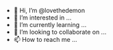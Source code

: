 - 👋 Hi, I’m @lovethedemon
- 👀 I’m interested in ...
- 🌱 I’m currently learning ...
- 💞️ I’m looking to collaborate on ...
- 📫 How to reach me ...

<!---
lovethedemon/lovethedemon is a ✨ special ✨ repository because its `README.md` (this file) appears on your GitHub profile.
You can click the Preview link to take a look at your changes.
--->
